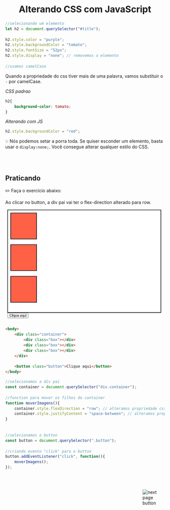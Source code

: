<h1 align="center">
    Alterando CSS com JavaScript
</h1>


```js
//selecionando um elemento
let h2 = document.querySelector("#title");

h2.style.color = "purple";
h2.style.backgroundColor = "tomato";
h2.style.fontSize = "52px";
h2.style.display = "none"; // removemos o elemento

//usamos camelCase
```

Quando a propriedade do css tiver mais de uma palavra, vamos substituir o `-` por camelCase.

*CSS padrao*
```css
h2{
    background-color: tomato;
}
```


*Alterando com JS*
```js
h2.style.backgroundColor = "red";
```


💡 Nós podemos setar a porra toda. Se quiser esconder um elemento, basta usar o `display:none;`. Você consegue alterar qualquer estilo do CSS.

<br>
<br>

## Praticando
✏️ Faça o exercício abaixo:


Ao clicar no button, a div pai vai ter o flex-direction alterado para row.

![gif_example](../images/flex_direction_exercice.gif)


```html
<body>
    <div class="container">
        <div class="box"></div>
        <div class="box"></div>
        <div class="box"></div>
    </div>

    <button class="button">Clique aqui</button>
</body>
```

```js
//selecionamos a div pai
const container = document.querySelector("div.container");

//function para mover os filhos do container
function moverImagens(){
    container.style.flexDirection = "row"; // alteramos propriedade css
    container.style.justifyContent = "space-between"; // alteramos propriedade css
}


//selecionamos o button
const button = document.querySelector(".button");

//criando evento "click" para o button
button.addEventListener("click", function(){
    moverImagens();
});


```

<br>
<br>

<!-- next page button -->

[<img src="https://img.icons8.com/?size=512&id=47092&format=png" alt="next page button" width="70px" align="right">](../8.dom/5.events.md)